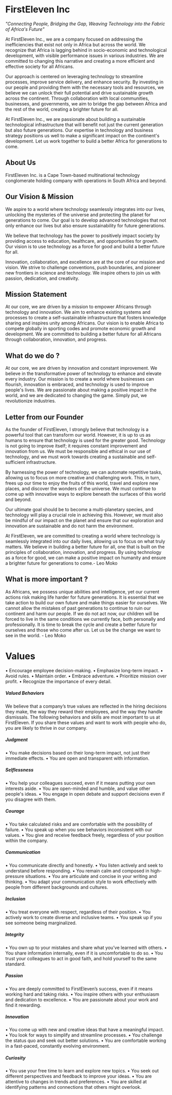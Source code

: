 # FirstEleven Inc

*"Connecting People, Bridging the Gap, Weaving Technology into the Fabric of Africa's Future"*

At FirstEleven Inc., we are a company focused on addressing the inefficiencies that exist not only in Africa but across the world. We recognize that Africa is lagging behind in socio-economic and technological development, with visible performance issues in various industries. We are committed to changing this narrative and creating a more efficient and effective society for all Africans.

Our approach is centered on leveraging technology to streamline processes, improve service delivery, and enhance security. By investing in our people and providing them with the necessary tools and resources, we believe we can unlock their full potential and drive sustainable growth across the continent. Through collaboration with local communities, businesses, and governments, we aim to bridge the gap between Africa and the rest of the world, creating a brighter future for all.

At FirstEleven Inc., we are passionate about building a sustainable technological infrastructure that will benefit not just the current generation but also future generations. Our expertise in technology and business strategy positions us well to make a significant impact on the continent's development. Let us work together to build a better Africa for generations to come.

## About Us

FirstEleven Inc. is a Cape Town-based multinational technology conglomerate holding company with operations in South Africa and beyond.

## Our Vision & Mission

We aspire to a world where technology seamlessly integrates into our lives, unlocking the mysteries of the universe and protecting the planet for generations to come. Our goal is to develop advanced technologies that not only enhance our lives but also ensure sustainability for future generations.

We believe that technology has the power to positively impact society by providing access to education, healthcare, and opportunities for growth. Our vision is to use technology as a force for good and build a better future for all.

Innovation, collaboration, and excellence are at the core of our mission and vision. We strive to challenge conventions, push boundaries, and pioneer new frontiers in science and technology. We inspire others to join us with passion, dedication, and creativity.

## Mission Statement

At our core, we are driven by a mission to empower Africans through technology and innovation. We aim to enhance existing systems and processes to create a self-sustainable infrastructure that fosters knowledge sharing and inspires unity among Africans. Our vision is to enable Africa to compete globally in sporting codes and promote economic growth and development. We are committed to building a better future for all Africans through collaboration, innovation, and progress.

## What do we do ?

At our core, we are driven by innovation and constant improvement. We believe in the transformative power of technology to enhance and elevate every industry. Our mission is to create a world where businesses can flourish, innovation is embraced, and technology is used to improve people's lives. We are passionate about making a positive impact in the world, and we are dedicated to changing the game. Simply put, we revolutionize industries.

## Letter from our Founder

As the founder of FirstEleven, I strongly believe that technology is a powerful tool that can transform our world. However, it is up to us as humans to ensure that technology is used for the greater good. Technology is not going to improve itself; it requires constant improvement and innovation from us. We must be responsible and ethical in our use of technology, and we must work towards creating a sustainable and self-sufficient infrastructure.

By harnessing the power of technology, we can automate repetitive tasks, allowing us to focus on more creative and challenging work. This, in turn, frees up our time to enjoy the fruits of this world, travel and explore new places, and discover the wonders of the universe. We must continue to come up with innovative ways to explore beneath the surfaces of this world and beyond.

Our ultimate goal should be to become a multi-planetary species, and technology will play a crucial role in achieving this. However, we must also be mindful of our impact on the planet and ensure that our exploration and innovation are sustainable and do not harm the environment.

At FirstEleven, we are committed to creating a world where technology is seamlessly integrated into our daily lives, allowing us to focus on what truly matters. We believe in building a better future for all, one that is built on the principles of collaboration, innovation, and progress. By using technology as a force for good, we can make a positive impact on humanity and ensure a brighter future for generations to come.- Leo Moko

## What is more important ?

As Africans, we possess unique abilities and intelligence, yet our current actions risk making life harder for future generations. It is essential that we take action to build our own future and make things easier for ourselves. We cannot allow the mistakes of past generations to continue to ruin our continent and harm our people. If we do not act now, our children will be forced to live in the same conditions we currently face, both personally and professionally. It is time to break the cycle and create a better future for ourselves and those who come after us. Let us be the change we want to see in the world. - Leo Moko

# Values

• Encourage employee decision-making.
• Emphasize long-term impact.
• Avoid rules.
• Maintain order.
• Embrace adventure.
• Prioritize mission over profit.
• Recognize the importance of every detail.

##### Valued Behaviors

We believe that a company’s true values are reflected in the hiring decisions they make, the way they reward their employees, and the way they handle dismissals. The following behaviors and skills are most important to us at FirstEleven. If you share these values and want to work with people who do, you are likely to thrive in our company.

##### Judgment

• You make decisions based on their long-term impact, not just their immediate effects.
• You are open and transparent with information.

##### Selflessness

• You help your colleagues succeed, even if it means putting your own interests aside.
• You are open-minded and humble, and value other people's ideas.
• You engage in open debate and support decisions even if you disagree with them.

##### Courage

• You take calculated risks and are comfortable with the possibility of failure.
• You speak up when you see behaviors inconsistent with our values.
• You give and receive feedback freely, regardless of your position within the company.

##### Communication

• You communicate directly and honestly.
• You listen actively and seek to understand before responding.
• You remain calm and composed in high-pressure situations.
• You are articulate and concise in your writing and thinking.
• You adapt your communication style to work effectively with people from different backgrounds and cultures.

##### Inclusion

• You treat everyone with respect, regardless of their position.
• You actively work to create diverse and inclusive teams.
• You speak up if you see someone being marginalized.

##### Integrity

• You own up to your mistakes and share what you’ve learned with others.
• You share information internally, even if it is uncomfortable to do so.
• You trust your colleagues to act in good faith, and hold yourself to the same standard.

##### Passion

• You are deeply committed to FirstEleven’s success, even if it means working hard and taking risks.
• You inspire others with your enthusiasm and dedication to excellence.
• You are passionate about your work and find it rewarding.

##### Innovation

• You come up with new and creative ideas that have a meaningful impact.
• You look for ways to simplify and streamline processes.
• You challenge the status quo and seek out better solutions.
• You are comfortable working in a fast-paced, constantly evolving environment.

##### Curiosity

• You use your free time to learn and explore new topics.
• You seek out different perspectives and feedback to improve your ideas.
• You are attentive to changes in trends and preferences.
• You are skilled at identifying patterns and connections that others might overlook.
